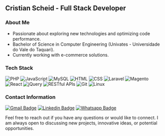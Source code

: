 ## Cristian Scheid - Full Stack Developer

### About Me

- Passionate about exploring new technologies and optimizing code performance.
- Bachelor of Science in Computer Engineering (Univates - Universidade do Vale do Taquari).
- Currently working with e-commerce solutions.

### Tech Stack

![PHP](https://img.shields.io/badge/PHP-003C71?style=flat-square&logo=php&logoColor=white)
![JavaScript](https://img.shields.io/badge/JavaScript-003C71?style=flat-square&logo=javascript&logoColor=white)
![MySQL](https://img.shields.io/badge/MySQL-003C71?style=flat-square&logo=mysql&logoColor=white)
![HTML](https://img.shields.io/badge/HTML-003C71?style=flat-square&logo=html5&logoColor=white)
![CSS](https://img.shields.io/badge/CSS-003C71?style=flat-square&logo=css3&logoColor=white)
![Laravel](https://img.shields.io/badge/Laravel-003C71?style=flat-square&logo=laravel&logoColor=white)
![Magento](https://img.shields.io/badge/Magento-003C71?style=flat-square&logo=magento&logoColor=white)
![React](https://img.shields.io/badge/React-003C71?style=flat-square&logo=react&logoColor=white)
![jQuery](https://img.shields.io/badge/jQuery-003C71?style=flat-square&logo=jquery&logoColor=white)
![RESTful APIs](https://img.shields.io/badge/RESTful_APIs-003C71?style=flat-square&logo=api&logoColor=white)
![Git](https://img.shields.io/badge/Git-003C71?style=flat-square&logo=git&logoColor=white)
![Linux](https://img.shields.io/badge/Linux-003C71?style=flat-square&logo=linux&logoColor=white)

### Contact Information

[![Gmail Badge](https://img.shields.io/badge/Gmail-BF3030?style=flat-square&logo=Gmail&logoColor=white)](mailto:cristianscheid@gmail.com)
[![Linkedin Badge](https://img.shields.io/badge/-LinkedIn-2B66B2?style=flat-square&logo=Linkedin&logoColor=white)](https://www.linkedin.com/in/cristian-scheid/)
[![Whatsapp Badge](https://img.shields.io/badge/-Whatsapp-4A8C2A?style=flat-square&logo=whatsapp&logoColor=white)](https://api.whatsapp.com/send?phone=5551995531260&text=Hello!)

Feel free to reach out if you have any questions or would like to connect. I am always open to discussing new projects, innovative ideas, or potential opportunities.

